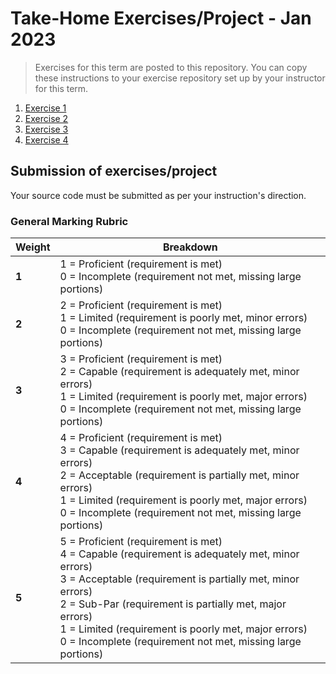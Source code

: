 # Take-Home Exercises/Project - Jan 2023

> Exercises for this term are posted to this repository. You can copy these instructions to your exercise repository set up by your instructor for this term.

1. [Exercise 1](./Exercises/Exercise1/ReadMe.md)
1. [Exercise 2](./Exercises/Exercise2/ReadMe.md)
1. [Exercise 3](./Exercises/Exercise3/ReadMe.md)
1. [Exercise 4](./Exercises/Exercise4/ReadMe.md)

## Submission of exercises/project

Your source code must be submitted as per your instruction's direction. 

### General Marking Rubric

| Weight | Breakdown |
| ----- | --------- |
| **1** | 1 = Proficient (requirement is met)<br />0 = Incomplete (requirement not met, missing large portions) |
| **2** | 2 = Proficient (requirement is met)<br />1 = Limited (requirement is poorly met, minor errors)<br />0 = Incomplete (requirement not met, missing large portions) |
| **3** | 3 = Proficient (requirement is met)<br />2 = Capable (requirement is adequately met, minor errors)<br />1 = Limited (requirement is poorly met, major errors)<br />0 = Incomplete (requirement not met, missing large portions) |
| **4** | 4 = Proficient (requirement is met)<br />3 = Capable (requirement is adequately met, minor errors)<br />2 = Acceptable (requirement is partially met, minor errors)<br />1 = Limited (requirement is poorly met, major errors)<br />0 = Incomplete (requirement not met, missing large portions) |
| **5** | 5 = Proficient (requirement is met)<br />4 = Capable (requirement is adequately met, minor errors)<br />3 = Acceptable (requirement is partially met, minor errors)<br />2 = Sub-Par (requirement is partially met, major errors)<br />1 = Limited (requirement is poorly met, major errors)<br />0 = Incomplete (requirement not met, missing large portions) |
